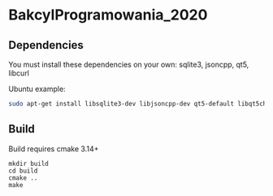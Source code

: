 # BakcylProgramowania_2020

## Dependencies
You must install these dependencies on your own: sqlite3, jsoncpp, qt5, libcurl

Ubuntu example:
```sh
sudo apt-get install libsqlite3-dev libjsoncpp-dev qt5-default libqt5charts5-dev libcurl4-openssl-dev unzip
```

## Build
Build requires cmake 3.14+

```
mkdir build
cd build
cmake ..
make
```
